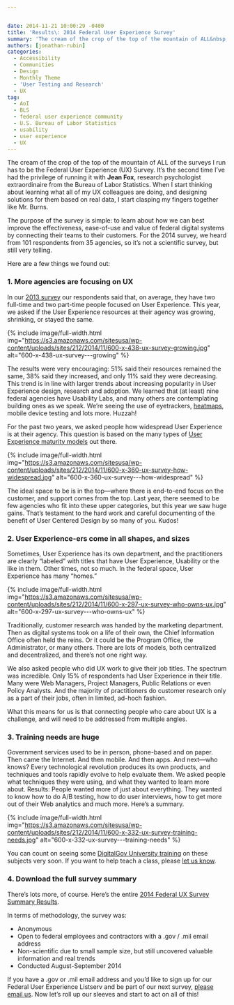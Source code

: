 ```yaml
---


date: 2014-11-21 10:00:29 -0400
title: 'Results\: 2014 Federal User Experience Survey'
summary: 'The cream of the crop of the top of the mountain of ALL&nbsp;of the surveys I run has to be the Federal User Experience (UX) Survey. It&amp;#8217;s the second time I&amp;#8217;ve had the privilege of running it with Jean Fox, research psychologist extraordinaire from the Bureau of Labor Statistics. When I start thinking about learning'
authors: [jonathan-rubin]
categories:
  - Accessibility
  - Communities
  - Design
  - Monthly Theme
  - 'User Testing and Research'
  - UX
tag:
  - AoI
  - BLS
  - federal user experience community
  - U.S. Bureau of Labor Statistics
  - usability
  - user experience
  - UX
---
```


The cream of the crop of the top of the mountain of ALL of the surveys I run has to be the Federal User Experience (UX) Survey. It&#8217;s the second time I&#8217;ve had the privilege of running it with **Jean Fox**, research psychologist extraordinaire from the Bureau of Labor Statistics. When I start thinking about learning what all of my UX colleagues are doing, and designing solutions for them based on real data, I start clasping my fingers together like Mr. Burns.

The purpose of the survey is simple: to learn about how we can best improve the effectiveness, ease-of-use and value of federal digital systems by connecting their teams to their customers. For the 2014 survey, we heard from 101 respondents from 35 agencies, so it&#8217;s not a scientific survey, but still very telling.

Here are a few things we found out:

### 1. More agencies are focusing on UX

In our [2013 survey](https://s3.amazonaws.com/sitesusa/wp-content/uploads/sites/212/2013/12/2013-Federal-UX-Survey.pptx) our respondents said that, on average, they have two full-time and two part-time people focused on User Experience. This year, we asked if the User Experience resources at their agency was growing, shrinking, or stayed the same.


{% include image/full-width.html img="https://s3.amazonaws.com/sitesusa/wp-content/uploads/sites/212/2014/11/600-x-438-ux-survey-growing.jpg" alt="600-x-438-ux-survey\---growing" %}

The results were very encouraging: 51% said their resources remained the same, 38% said they increased, and only 11% said they were decreasing. This trend is in line with larger trends about increasing popularity in User Experience design, research and adoption. We learned that (at least) nine federal agencies have Usability Labs, and many others are contemplating building ones as we speak. We&#8217;re seeing the use of eyetrackers, [heatmaps](https://www.WHATEVER/2014/04/04/heatmapping-tools-show-whats-hot-on-your-pages/), mobile device testing and lots more. Huzzah!

For the past two years, we asked people how widespread User Experience is at their agency. This question is based on the many types of [User Experience maturity models](http://uxmag.com/articles/how-mature-is-your-organization-when-it-comes-to-ux) out there.


{% include image/full-width.html img="https://s3.amazonaws.com/sitesusa/wp-content/uploads/sites/212/2014/11/600-x-360-ux-survey-how-widespread.jpg" alt="600-x-360-ux-survey\---how-widespread" %}

The ideal space to be is in the top—where there is end-to-end focus on the customer, and support comes from the top. Last year, there seemed to be few agencies who fit into these upper categories, but this year we saw huge gains. That&#8217;s testament to the hard work and careful documenting of the benefit of User Centered Design by so many of you. Kudos!

### 2. User Experience-ers come in all shapes, and sizes

Sometimes, User Experience has its own department, and the practitioners are clearly &#8220;labeled&#8221; with titles that have User Experience, Usability or the like in them. Other times, not so much. In the federal space, User Experience has many &#8220;homes.&#8221;


{% include image/full-width.html img="https://s3.amazonaws.com/sitesusa/wp-content/uploads/sites/212/2014/11/600-x-297-ux-survey-who-owns-ux.jpg" alt="600-x-297-ux-survey\---who-owns-ux" %}

Traditionally, customer research was handed by the marketing department. Then as digital systems took on a life of their own, the Chief Information Office often held the reins. Or it could be the Program Office, the Administrator, or many others. There are lots of models, both centralized and decentralized, and there&#8217;s not one right way.

We also asked people who did UX work to give their job titles. The spectrum was incredible. Only 15% of respondents had User Experience in their title. Many were Web Managers, Project Managers, Public Relations or even Policy Analysts. And the majority of practitioners do customer research only as a part of their jobs, often in limited, ad-hoch fashion.

What this means for us is that connecting people who care about UX is a challenge, and will need to be addressed from multiple angles.

### 3. Training needs are huge

Government services used to be in person, phone-based and on paper. Then came the Internet. And then mobile. And then apps. And next—who knows? Every technological revolution produces its own products, and techniques and tools rapidly evolve to help evaluate them. We asked people what techniques they were using, and what they wanted to learn more about. Results: People wanted more of just about everything. They wanted to know how to do A/B testing, how to do user interviews, how to get more out of their Web analytics and much more. Here&#8217;s a summary.


{% include image/full-width.html img="https://s3.amazonaws.com/sitesusa/wp-content/uploads/sites/212/2014/11/600-x-332-ux-survey-training-needs.jpg" alt="600-x-332-ux-survey\---training-needs" %}

You can count on seeing some [DigitalGov University training](https://www.WHATEVER/digitalgov-university/) on these subjects very soon. If you want to help teach a class, please [let us know](mailto:govux@gsa.gov).

### 4. Download the full survey summary

There&#8217;s lots more, of course. Here&#8217;s the entire [2014 Federal UX Survey Summary Results](https://s3.amazonaws.com/sitesusa/wp-content/uploads/sites/212/2014/11/Federal-UX-survey-results-2014-external.pptx).

In terms of methodology, the survey was:

  * Anonymous
  * Open to federal employees and contractors with a .gov / .mil email address
  * Non-scientific due to small sample size, but still uncovered valuable information and real trends
  * Conducted August-September 2014

If you have a .gov or .mil email address and you&#8217;d like to sign up for our Federal User Experience Listserv and be part of our next survey, [please email us](mailto:govux@gsa.gov). Now let&#8217;s roll up our sleeves and start to act on all of this!